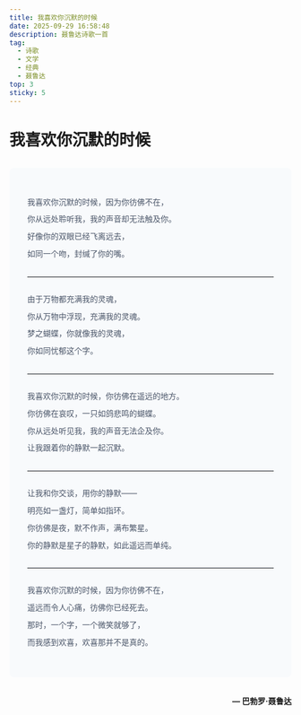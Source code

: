 ```yaml
---
title: 我喜欢你沉默的时候
date: 2025-09-29 16:58:48
description: 聂鲁达诗歌一首
tag:
  - 诗歌
  - 文学
  - 经典
  - 聂鲁达
top: 3
sticky: 5
---
```


# 我喜欢你沉默的时候

<div class="poem-container" style="line-height: 2.2; color: #4a5568;">

我喜欢你沉默的时候，因为你彷佛不在，<br>
你从远处聆听我，我的声音却无法触及你。<br>
好像你的双眼已经飞离远去，<br>
如同一个吻，封缄了你的嘴。

---

由于万物都充满我的灵魂，<br>
你从万物中浮现，充满我的灵魂。<br>
梦之蝴蝶，你就像我的灵魂，<br>
你如同忧郁这个字。

---

我喜欢你沉默的时候，你彷佛在遥远的地方。<br>
你彷佛在哀叹，一只如鸽悲鸣的蝴蝶。<br>
你从远处听见我，我的声音无法企及你。<br>
让我跟着你的静默一起沉默。

---

让我和你交谈，用你的静默——<br>
明亮如一盏灯，简单如指环。<br>
你彷佛是夜，默不作声，满布繁星。<br>
你的静默是星子的静默，如此遥远而单纯。

---

我喜欢你沉默的时候，因为你彷佛不在，<br>
遥远而令人心痛，彷佛你已经死去。<br>
那时，一个字，一个微笑就够了，<br>
而我感到欢喜，欢喜那并不是真的。

</div>

<div style="text-align: right; margin-top: 2rem; font-weight: bold;">
— 巴勃罗·聂鲁达
</div>

<style>
.poem-container {
  max-width: 800px;
  margin: 2rem auto;
  padding: 2rem;
  border-radius: 8px;
  background-color: #f8fafc;
}
.poem-container br {
  margin-bottom: 0.5rem;
}
.poem-container hr {
  border: none;
  border-top: 1px solid #e2e8f0;
  margin: 1.5rem 0;
}
</style>
